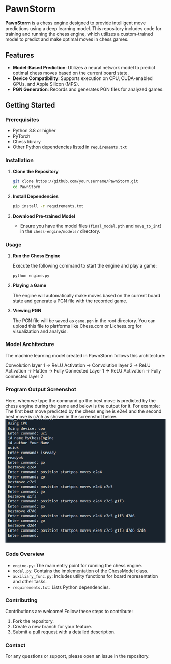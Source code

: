 # PawnStorm

**PawnStorm** is a chess engine designed to provide intelligent move predictions using a deep learning model. This repository includes code for training and running the chess engine, which utilizes a custom-trained model to predict and make optimal moves in chess games.

## Features

- **Model-Based Prediction**: Utilizes a neural network model to predict optimal chess moves based on the current board state.
- **Device Compatibility**: Supports execution on CPU, CUDA-enabled GPUs, and Apple Silicon (MPS).
- **PGN Generation**: Records and generates PGN files for analyzed games.

## Getting Started

### Prerequisites

- Python 3.8 or higher
- PyTorch
- Chess library
- Other Python dependencies listed in `requirements.txt`

### Installation

1. **Clone the Repository**
   ```bash
   git clone https://github.com/yourusername/PawnStorm.git
   cd PawnStorm
   ```

2. **Install Dependencies**
   ```bash
   pip install -r requirements.txt
   ```

3. **Download Pre-trained Model**
   - Ensure you have the model files (`final_model.pth` and `move_to_int`) in the `chess-engine/models/` directory.

### Usage

1. **Run the Chess Engine**

   Execute the following command to start the engine and play a game:
   ```bash
   python engine.py
   ```

2. **Playing a Game**

   The engine will automatically make moves based on the current board state and generate a PGN file with the recorded game.

3. **Viewing PGN**

   The PGN file will be saved as `game.pgn` in the root directory. You can upload this file to platforms like Chess.com or Lichess.org for visualization and analysis.

### Model Architecture

   The machine learning model created in PawnStorm follows this architecture:

   Convolution layer 1 -> ReLU Activation -> Convolution layer 2 -> ReLU Activation -> Flatten -> Fully Connected Layer 1 -> ReLU Activation -> Fully connected layer 2


### Program Output Screenshot

   Here, when we type the command go the best move is predicted by the chess engine during the game and below is the output for it.
   For example: The first best move predicted by the chess engine is e2e4 and the second best move is c7c5 as shown in the screenshot below.
   ![alt text](images/output.png)


### Code Overview

- `engine.py`: The main entry point for running the chess engine.
- `model.py`: Contains the implementation of the ChessModel class.
- `auxiliary_func.py`: Includes utility functions for board representation and other tasks.
- `requirements.txt`: Lists Python dependencies.

### Contributing

   Contributions are welcome! Follow these steps to contribute:
   1. Fork the repository.
   2. Create a new branch for your feature.
   3. Submit a pull request with a detailed description.
### Contact

For any questions or support, please open an issue in the repository.
